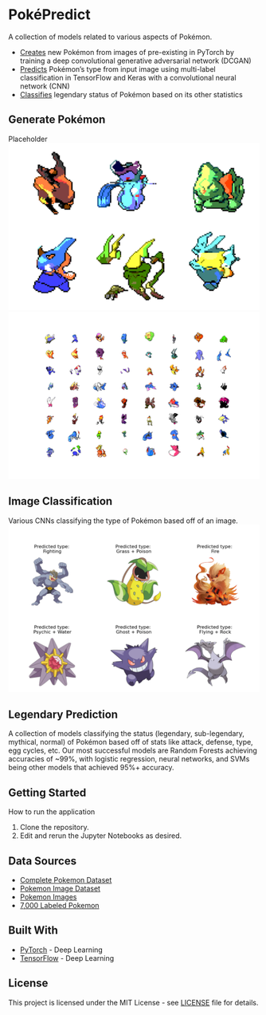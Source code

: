 # PokéPredict
A collection of models related to various aspects of Pokémon.
* [Creates](#generate-pokmon) new Pokémon from images of pre-existing in PyTorch by training a deep convolutional generative adversarial network (DCGAN)
* [Predicts](#image-classification) Pokémon’s type from input image using multi-label classification in TensorFlow and Keras with a convolutional neural network (CNN)
* [Classifies](#legendary-prediction) legendary status of Pokémon based on its other statistics

## Generate Pokémon
Placeholder
![output1](images/generate/chosen.png)
![generate](images/generate/generated.png)

## Image Classification
Various CNNs classifying the type of Pokémon based off of an image. 
![output1](images/types/predictions.png)

## Legendary Prediction
A collection of models classifying the status (legendary, sub-legendary, mythical, normal) of Pokémon based off of stats like attack, defense, type, egg cycles, etc. 
Our most successful models are Random Forests achieving accuracies of ~99%, with logistic regression, neural networks, and SVMs being other models that achieved 95%+ accuracy. 


## Getting Started
How to run the application

1. Clone the repository.
2. Edit and rerun the Jupyter Notebooks as desired.

## Data Sources
* [Complete Pokemon Dataset](https://www.kaggle.com/mariotormo/complete-pokemon-dataset-updated-090420)
* [Pokemon Image Dataset](https://www.kaggle.com/vishalsubbiah/pokemon-images-and-types)
* [Pokemon Images](https://www.kaggle.com/dollarakshay/pokemon-images)
* [7,000 Labeled Pokemon](https://www.kaggle.com/lantian773030/pokemonclassification)

## Built With
* [PyTorch](https://pytorch.org/) - Deep Learning
* [TensorFlow](https://www.tensorflow.org/) - Deep Learning

## License
This project is licensed under the MIT License - see [LICENSE](LICENSE) file for details.
